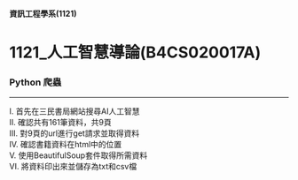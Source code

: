 #### 資訊工程學系(1121)
# 1121_人工智慧導論(B4CS020017A)
### Python 爬蟲
---

I. 首先在三民書局網站搜尋AI人工智慧  
II. 確認共有161筆資料，共9頁  
III. 對9頁的url進行get請求並取得資料  
IV. 確認書籍資料在html中的位置  
V. 使用BeautifulSoup套件取得所需資料  
VI. 將資料印出來並儲存為txt和csv檔  



